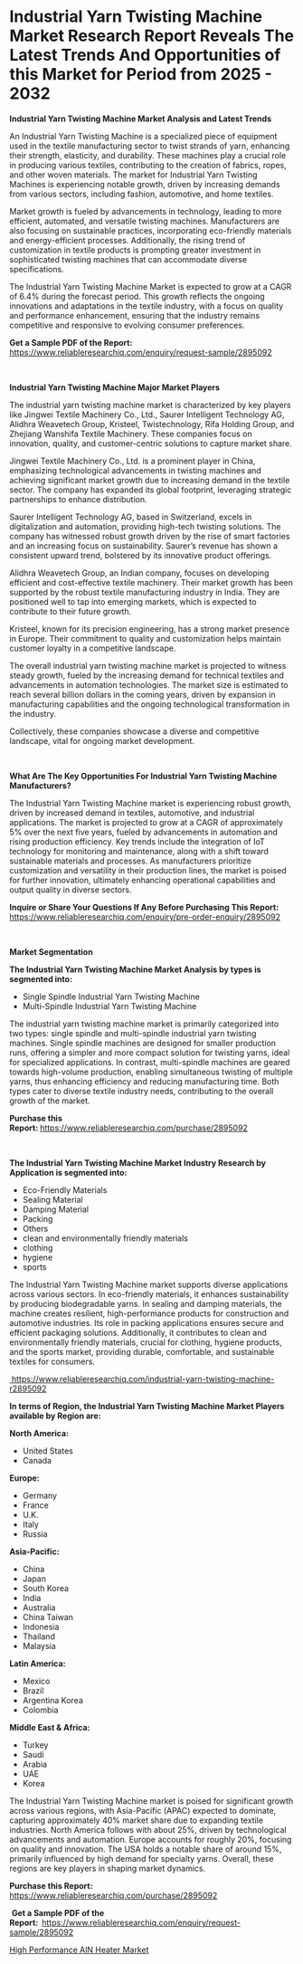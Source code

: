 <p><h1>Industrial Yarn Twisting Machine Market Research Report Reveals The Latest Trends And Opportunities of this Market for Period from 2025 - 2032</h1></p><p><strong>Industrial Yarn Twisting Machine Market Analysis and Latest Trends</strong></p>
<p><p>An Industrial Yarn Twisting Machine is a specialized piece of equipment used in the textile manufacturing sector to twist strands of yarn, enhancing their strength, elasticity, and durability. These machines play a crucial role in producing various textiles, contributing to the creation of fabrics, ropes, and other woven materials. The market for Industrial Yarn Twisting Machines is experiencing notable growth, driven by increasing demands from various sectors, including fashion, automotive, and home textiles.</p><p>Market growth is fueled by advancements in technology, leading to more efficient, automated, and versatile twisting machines. Manufacturers are also focusing on sustainable practices, incorporating eco-friendly materials and energy-efficient processes. Additionally, the rising trend of customization in textile products is prompting greater investment in sophisticated twisting machines that can accommodate diverse specifications.</p><p>The Industrial Yarn Twisting Machine Market is expected to grow at a CAGR of 6.4% during the forecast period. This growth reflects the ongoing innovations and adaptations in the textile industry, with a focus on quality and performance enhancement, ensuring that the industry remains competitive and responsive to evolving consumer preferences.</p></p>
<p><strong>Get a Sample PDF of the Report:&nbsp;</strong> <a href="https://www.reliableresearchiq.com/enquiry/request-sample/2895092?utm_campaign=3444&utm_medium=2&utm_source=Github&utm_content=ia&utm_term=15032025&utm_id=industrial-yarn-twisting-machine">https://www.reliableresearchiq.com/enquiry/request-sample/2895092</a></p>
<p>&nbsp;</p>
<p><strong>Industrial Yarn Twisting Machine Major Market Players</strong></p>
<p><p>The industrial yarn twisting machine market is characterized by key players like Jingwei Textile Machinery Co., Ltd., Saurer Intelligent Technology AG, Alidhra Weavetech Group, Kristeel, Twistechnology, Rifa Holding Group, and Zhejiang Wanshifa Textile Machinery. These companies focus on innovation, quality, and customer-centric solutions to capture market share.</p><p>Jingwei Textile Machinery Co., Ltd. is a prominent player in China, emphasizing technological advancements in twisting machines and achieving significant market growth due to increasing demand in the textile sector. The company has expanded its global footprint, leveraging strategic partnerships to enhance distribution.</p><p>Saurer Intelligent Technology AG, based in Switzerland, excels in digitalization and automation, providing high-tech twisting solutions. The company has witnessed robust growth driven by the rise of smart factories and an increasing focus on sustainability. Saurer’s revenue has shown a consistent upward trend, bolstered by its innovative product offerings.</p><p>Alidhra Weavetech Group, an Indian company, focuses on developing efficient and cost-effective textile machinery. Their market growth has been supported by the robust textile manufacturing industry in India. They are positioned well to tap into emerging markets, which is expected to contribute to their future growth.</p><p>Kristeel, known for its precision engineering, has a strong market presence in Europe. Their commitment to quality and customization helps maintain customer loyalty in a competitive landscape. </p><p>The overall industrial yarn twisting machine market is projected to witness steady growth, fueled by the increasing demand for technical textiles and advancements in automation technologies. The market size is estimated to reach several billion dollars in the coming years, driven by expansion in manufacturing capabilities and the ongoing technological transformation in the industry.</p><p>Collectively, these companies showcase a diverse and competitive landscape, vital for ongoing market development.</p></p>
<p>&nbsp;</p>
<p><strong>What Are The Key Opportunities For Industrial Yarn Twisting Machine Manufacturers?</strong></p>
<p><p>The Industrial Yarn Twisting Machine market is experiencing robust growth, driven by increased demand in textiles, automotive, and industrial applications. The market is projected to grow at a CAGR of approximately 5% over the next five years, fueled by advancements in automation and rising production efficiency. Key trends include the integration of IoT technology for monitoring and maintenance, along with a shift toward sustainable materials and processes. As manufacturers prioritize customization and versatility in their production lines, the market is poised for further innovation, ultimately enhancing operational capabilities and output quality in diverse sectors.</p></p>
<p><strong>Inquire or Share Your Questions If Any Before Purchasing This Report:</strong> <a href="https://www.reliableresearchiq.com/enquiry/pre-order-enquiry/2895092?utm_campaign=3444&utm_medium=2&utm_source=Github&utm_content=ia&utm_term=15032025&utm_id=industrial-yarn-twisting-machine">https://www.reliableresearchiq.com/enquiry/pre-order-enquiry/2895092</a></p>
<p>&nbsp;</p>
<p><strong>Market Segmentation</strong></p>
<p><strong>The Industrial Yarn Twisting Machine Market Analysis by types is segmented into:</strong></p>
<p><ul><li>Single Spindle Industrial Yarn Twisting Machine</li><li>Multi-Spindle Industrial Yarn Twisting Machine</li></ul></p>
<p><p>The industrial yarn twisting machine market is primarily categorized into two types: single spindle and multi-spindle industrial yarn twisting machines. Single spindle machines are designed for smaller production runs, offering a simpler and more compact solution for twisting yarns, ideal for specialized applications. In contrast, multi-spindle machines are geared towards high-volume production, enabling simultaneous twisting of multiple yarns, thus enhancing efficiency and reducing manufacturing time. Both types cater to diverse textile industry needs, contributing to the overall growth of the market.</p></p>
<p><strong>Purchase this Report:&nbsp;</strong><a href="https://www.reliableresearchiq.com/purchase/2895092?utm_campaign=3444&utm_medium=2&utm_source=Github&utm_content=ia&utm_term=15032025&utm_id=industrial-yarn-twisting-machine">https://www.reliableresearchiq.com/purchase/2895092</a></p>
<p>&nbsp;</p>
<p><strong>The Industrial Yarn Twisting Machine Market Industry Research by Application is segmented into:</strong></p>
<p><ul><li>Eco-Friendly Materials</li><li>Sealing Material</li><li>Damping Material</li><li>Packing</li><li>Others</li><li>clean and environmentally friendly materials</li><li>clothing</li><li>hygiene</li><li>sports</li></ul></p>
<p><p>The Industrial Yarn Twisting Machine market supports diverse applications across various sectors. In eco-friendly materials, it enhances sustainability by producing biodegradable yarns. In sealing and damping materials, the machine creates resilient, high-performance products for construction and automotive industries. Its role in packing applications ensures secure and efficient packaging solutions. Additionally, it contributes to clean and environmentally friendly materials, crucial for clothing, hygiene products, and the sports market, providing durable, comfortable, and sustainable textiles for consumers.</p></p>
<p><a href="https://www.reliableresearchiq.com/industrial-yarn-twisting-machine-r2895092?utm_campaign=3444&utm_medium=2&utm_source=Github&utm_content=ia&utm_term=15032025&utm_id=industrial-yarn-twisting-machine">&nbsp;https://www.reliableresearchiq.com/industrial-yarn-twisting-machine-r2895092</a></p>
<p><strong>In terms of Region, the Industrial Yarn Twisting Machine Market Players available by Region are:</strong></p>
<p>
    <p> <strong> North America: </strong>
        <ul>
            <li>United States</li>
            <li>Canada</li>
        </ul>
        </p> 
    <p> <strong> Europe: </strong>
        <ul>
            <li>Germany</li>
            <li>France</li>
            <li>U.K.</li>
            <li>Italy</li>
            <li>Russia</li>
        </ul>
        </p> 
    <p> <strong> Asia-Pacific: </strong>
        <ul>
            <li>China</li>
            <li>Japan</li>
            <li>South Korea</li>
            <li>India</li>
            <li>Australia</li>
            <li>China Taiwan</li>
            <li>Indonesia</li>
            <li>Thailand</li>
            <li>Malaysia</li>
        </ul>
        </p> 
    <p> <strong> Latin America: </strong>
        <ul>
            <li>Mexico</li>
            <li>Brazil</li>
            <li>Argentina Korea</li>
            <li>Colombia</li>
        </ul>
        </p> 
    <p> <strong> Middle East & Africa: </strong>
        <ul>
            <li>Turkey</li>
            <li>Saudi</li>
            <li>Arabia</li>
            <li>UAE</li>
            <li>Korea</li>
        </ul>
    </p>
    </p>
<p><p>The Industrial Yarn Twisting Machine market is poised for significant growth across various regions, with Asia-Pacific (APAC) expected to dominate, capturing approximately 40% market share due to expanding textile industries. North America follows with about 25%, driven by technological advancements and automation. Europe accounts for roughly 20%, focusing on quality and innovation. The USA holds a notable share of around 15%, primarily influenced by high demand for specialty yarns. Overall, these regions are key players in shaping market dynamics.</p></p>
<p><strong>Purchase this Report: </strong><a href="https://www.reliableresearchiq.com/purchase/2895092?utm_campaign=3444&utm_medium=2&utm_source=Github&utm_content=ia&utm_term=15032025&utm_id=industrial-yarn-twisting-machine">https://www.reliableresearchiq.com/purchase/2895092</a></p>
<p>&nbsp;<strong>Get a Sample PDF of the Report:&nbsp;&nbsp;</strong><a href="https://www.reliableresearchiq.com/enquiry/request-sample/2895092?utm_campaign=3444&utm_medium=2&utm_source=Github&utm_content=ia&utm_term=15032025&utm_id=industrial-yarn-twisting-machine">https://www.reliableresearchiq.com/enquiry/request-sample/2895092</a></p>
<p><strong></strong></p>
<p><p><a href="https://github.com/popoialraih3/Market-Research-Report-List-1/blob/main/high-performance-aln-heater-market.md?utm_campaign=3444&utm_medium=2&utm_source=Github&utm_content=ia&utm_term=15032025&utm_id=industrial-yarn-twisting-machine">High Performance AlN Heater Market</a></p></p>